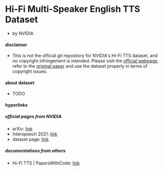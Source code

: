 # Hi-Fi Multi-Speaker English TTS Dataset
  - by NVIDIA

#### disclaimer
  - This is not the official git repository for NVIDIA's Hi-Fi TTS dataset, and no copyright infringement is intended. Please visit the [official webpage](http://www.openslr.org/109/), refer to the [original paper](https://arxiv.org/abs/2104.01497) and use the dataset properly in terms of copyright issues.

#### about dataset
  - TODO

#### hyperlinks
##### official pages from NVIDIA
  - arXiv: [link](https://arxiv.org/abs/2104.01497)
  - Interspeech 2021: [link](https://www.isca-speech.org/archive/interspeech_2021/bakhturina21_interspeech.html)
  - dataset page: [link](http://www.openslr.org/109/)
##### documentations from others
  - Hi-Fi TTS | PapersWithCode: [link](https://paperswithcode.com/paper/hi-fi-multi-speaker-english-tts-dataset)
